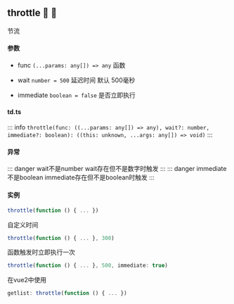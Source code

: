 ## throttle :tada: :100: 
节流
#### 参数 
- func `(...params: any[]) => any` 函数
 
- wait `number = 500` 延迟时间 默认 500毫秒
 
- immediate `boolean = false` 是否立即执行
 
#### td.ts
::: info
`throttle(func: ((...params: any[]) => any), wait?: number, immediate?: boolean): ((this: unknown, ...args: any[]) => void)`
:::
#### 异常 
::: danger
wait不是number wait存在但不是数字时触发
:::
::: danger
immediate不是boolean immediate存在但不是boolean时触发
:::
#### 实例 
```ts
throttle(function () { ... })
```
自定义时间


```ts
throttle(function () { ... }, 300)
```
函数触发时立即执行一次


```ts
throttle(function () { ... }, 500, immediate: true)
```
在vue2中使用


```ts
getlist: throttle(function () { ... })
```
